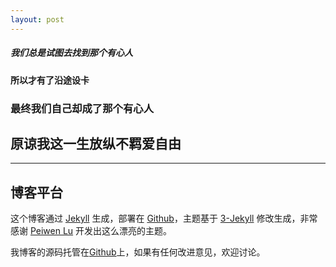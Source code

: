 ```yaml
---
layout: post
---
```



##### 我们总是试图去找到那个有心人

#### 所以才有了沿途设卡

### 最终我们自己却成了那个有心人

## 原谅我这一生放纵不羁爱自由


***

## 博客平台

这个博客通过 [Jekyll](http://jekyllrb.com/) 生成，部署在 [Github](https://pages.github.com)，主题基于 [3-Jekyll](https://github.com/P233/3-Jekyll) 修改生成，非常感谢 [Peiwen Lu](https://github.com/P233) 开发出这么漂亮的主题。

我博客的源码托管在[Github](https://github.com/staralloff/staralloff.github.io)上，如果有任何改进意见，欢迎讨论。
